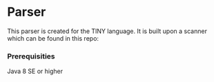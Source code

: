 # Parser

This parser is created for the TINY language. It is built upon a scanner which can be found in this repo:



### Prerequisities

Java 8 SE or higher
